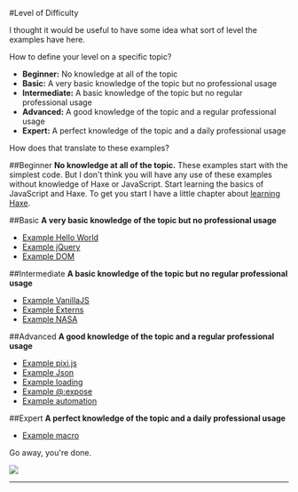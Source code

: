 #Level of Difficulty

I thought it would be useful to have some idea what sort of level the examples have here.


How to define your level on a specific topic?

- **Beginner:** No knowledge at all of the topic
- **Basic:** A very basic knowledge of the topic but no professional usage
- **Intermediate:** A basic knowledge of the topic but no regular professional usage
- **Advanced:** A good knowledge of the topic and a regular professional usage
- **Expert:** A perfect knowledge of the topic and a daily professional usage


How does that translate to these examples?

##Beginner
**No knowledge at all of the topic.**
These examples start with the simplest code.
But I don't think you will have any use of these examples without knowledge of Haxe or JavaScript.
Start learning the basics of JavaScript and Haxe.
To get you start I have a little chapter about [learning Haxe](haxe/learn-haxe.md).


##Basic
**A very basic knowledge of the topic but no professional usage**

* [Example Hello World](00helloworld/about.md)
* [Example jQuery](01jquery/about.md)
* [Example DOM](02dom/about.md)

##Intermediate
**A basic knowledge of the topic but no regular professional usage**

* [Example VanillaJS](03vanillajs/about.md)
* [Example Externs](05externs/about.md)
* [Example NASA](06nasa/about.md)


##Advanced
**A good knowledge of the topic and a regular professional usage**

* [Example pixi.js](07pixi/about.md)
* [Example Json](08json/about.md)
* [Example loading](08loading/about.md)
* [Example @:expose](09expose/about.md)
* [Example automation](12automation/about.md)


##Expert
**A perfect knowledge of the topic and a daily professional usage**

* [Example macro](13macro/about.md)

Go away, you're done.

![](https://s-media-cache-ak0.pinimg.com/originals/4b/bc/13/4bbc13ea757ccbcf384279f40b6091d4.gif)

-----
